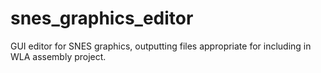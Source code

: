 # snes_graphics_editor
GUI editor for SNES graphics, outputting files appropriate for including in WLA assembly project.
